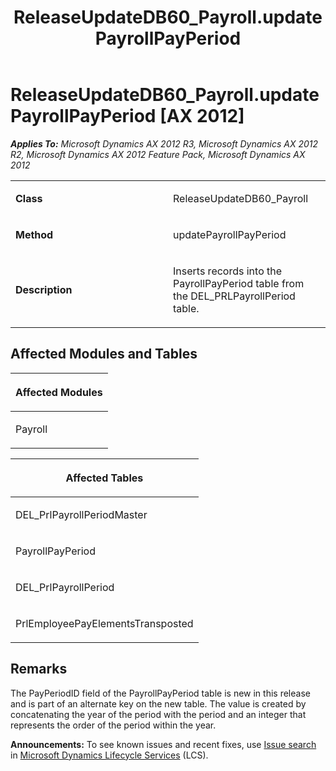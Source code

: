 ﻿---
title: ReleaseUpdateDB60_Payroll.updatePayrollPayPeriod
TOCTitle: ReleaseUpdateDB60_Payroll.updatePayrollPayPeriod
ms:assetid: fc830c96-5dd7-142c-f5d3-96ea83b754e2
ms:mtpsurl: https://msdn.microsoft.com/en-us/library/JJ720108(v=AX.60)
ms:contentKeyID: 49712414
ms.date: 05/18/2015
mtps_version: v=AX.60
---

# ReleaseUpdateDB60\_Payroll.updatePayrollPayPeriod [AX 2012]


_**Applies To:** Microsoft Dynamics AX 2012 R3, Microsoft Dynamics AX 2012 R2, Microsoft Dynamics AX 2012 Feature Pack, Microsoft Dynamics AX 2012_

<table>
<colgroup>
<col style="width: 50%" />
<col style="width: 50%" />
</colgroup>
<tbody>
<tr class="odd">
<td><p><strong>Class</strong></p></td>
<td><p>ReleaseUpdateDB60_Payroll</p></td>
</tr>
<tr class="even">
<td><p><strong>Method</strong></p></td>
<td><p>updatePayrollPayPeriod</p></td>
</tr>
<tr class="odd">
<td><p><strong>Description</strong></p></td>
<td><p>Inserts records into the PayrollPayPeriod table from the DEL_PRLPayrollPeriod table.</p></td>
</tr>
</tbody>
</table>


## Affected Modules and Tables

<table>
<colgroup>
<col style="width: 100%" />
</colgroup>
<thead>
<tr class="header">
<th><p>Affected Modules</p></th>
</tr>
</thead>
<tbody>
<tr class="odd">
<td><p>Payroll</p></td>
</tr>
</tbody>
</table>


<table>
<colgroup>
<col style="width: 100%" />
</colgroup>
<thead>
<tr class="header">
<th><p>Affected Tables</p></th>
</tr>
</thead>
<tbody>
<tr class="odd">
<td><p>DEL_PrlPayrollPeriodMaster</p></td>
</tr>
<tr class="even">
<td><p>PayrollPayPeriod</p></td>
</tr>
<tr class="odd">
<td><p>DEL_PrlPayrollPeriod</p></td>
</tr>
<tr class="even">
<td><p>PrlEmployeePayElementsTransposted</p></td>
</tr>
</tbody>
</table>


## Remarks

The PayPeriodID field of the PayrollPayPeriod table is new in this release and is part of an alternate key on the new table. The value is created by concatenating the year of the period with the period and an integer that represents the order of the period within the year.

  
**Announcements:** To see known issues and recent fixes, use [Issue search](http://go.microsoft.com/fwlink/?linkid=389258) in [Microsoft Dynamics Lifecycle Services](http://go.microsoft.com/fwlink/?linkid=306505) (LCS).

